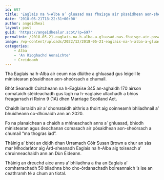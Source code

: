 ```yaml
---
id: 697
title: 'Eaglais na h-Alba a’ gluasad nas fhaisge air pòsaidhean aon-sheòrsach'
date: '2018-05-21T18:22:31+00:00'
author: angeidheal
layout: post
guid: 'https://angeidhealur.scot/?p=697'
permalink: /2018-05-21-eaglais-na-h-alba-a-gluasad-nas-fhaisge-air-posaidhean-aon-sheorsach/
image: /wp-content/uploads/2022/12/2018-05-21-eaglais-na-h-alba-a-gluasad-nas-fhaisge-air-posaidhean-aon-sheorsach.webp
categories:
    - Alba
    - 'An Rìoghachd Aonaichte'
    - Creideamh
---
```


Tha Eaglais na h-Alba air ceum nas dlùithe a ghluasad gus leigeil le ministearan pòsaidhean aon-sheòrsach a chumail.

Bhòt Seanadh Coitcheann na h-Eaglaise 345 an-aghaidh 170 airson comataidh stèideachadh gus lagh na h-eaglaise ullachadh a bhios freagarrach ri Roinn 9 (1A) dhen Marriage Scotland Act.

Chaidh iarraidh air a’ chomataidh aithris a thoirt aig coinneamh bhliadhnail a’ bhuidheann co-dhùnaidh ann an 2020.

Fo na planaichean a chaidh a mhìneachadh anns a’ ghluasad, bhiodh ministearan agus deochanan comasach air pòsaidhean aon-sheòrsach a chumail “ma thogras iad”.

Thàinig a’ bhòt an dèidh dhan Urramach Còir Susan Brown a chur an sàs mar Mhodaràtor aig Àrd-sheanadh Eaglais na h-Alba aig toiseach a’ chruinneachaidh ann an Dùn Èideann.

Thàinig an dreuchd aice anns a’ bhliadhna a tha an Eaglais a’ comharrachadh 50 bliadhna bho cho-òrdanachadh boireannaich ’s ise an ceathramh tè a chum an tiotal.